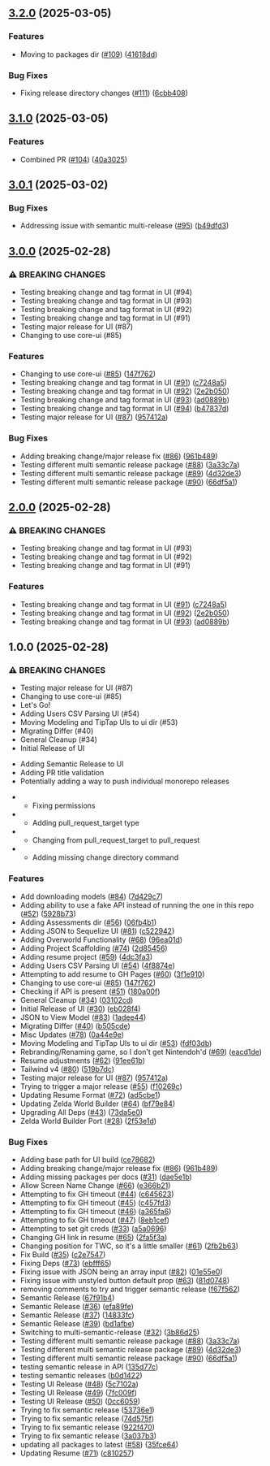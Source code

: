 ## [3.2.0](https://github.com/incutonez/Sandbox/compare/@incutonez/ui@3.1.0...@incutonez/ui@3.2.0) (2025-03-05)

### Features

* Moving to packages dir ([#109](https://github.com/incutonez/Sandbox/issues/109)) ([41618dd](https://github.com/incutonez/Sandbox/commit/41618dd86db76fbef413bf96a317798a0a39996e))

### Bug Fixes

* Fixing release directory changes ([#111](https://github.com/incutonez/Sandbox/issues/111)) ([6cbb408](https://github.com/incutonez/Sandbox/commit/6cbb408a3a5e174940e54c2cfee1a644253e4845))

## [3.1.0](https://github.com/incutonez/Sandbox/compare/@incutonez/ui@3.0.1...@incutonez/ui@3.1.0) (2025-03-05)

### Features

* Combined PR ([#104](https://github.com/incutonez/Sandbox/issues/104)) ([40a3025](https://github.com/incutonez/Sandbox/commit/40a3025465381a62cea047de4cead579ee4e53ce))

## [3.0.1](https://github.com/incutonez/Sandbox/compare/@incutonez/ui@3.0.0...@incutonez/ui@3.0.1) (2025-03-02)

### Bug Fixes

* Addressing issue with semantic multi-release ([#95](https://github.com/incutonez/Sandbox/issues/95)) ([b49dfd3](https://github.com/incutonez/Sandbox/commit/b49dfd31bb2e8c7eecf0babe1e4fb735f39c8791))

## [3.0.0](https://github.com/incutonez/Sandbox/compare/@incutonez/ui@2.11.0...@incutonez/ui@3.0.0) (2025-02-28)

### ⚠ BREAKING CHANGES

* Testing breaking change and tag format in UI (#94)
* Testing breaking change and tag format in UI (#93)
* Testing breaking change and tag format in UI (#92)
* Testing breaking change and tag format in UI (#91)
* Testing major release for UI (#87)
* Changing to use core-ui (#85)

### Features

* Changing to use core-ui ([#85](https://github.com/incutonez/Sandbox/issues/85)) ([147f762](https://github.com/incutonez/Sandbox/commit/147f762eb0e39d412200839d3471f50576c3749f))
* Testing breaking change and tag format in UI ([#91](https://github.com/incutonez/Sandbox/issues/91)) ([c7248a5](https://github.com/incutonez/Sandbox/commit/c7248a527d63b2d6a6bbc1c0fed66ca15b56b9da))
* Testing breaking change and tag format in UI ([#92](https://github.com/incutonez/Sandbox/issues/92)) ([2e2b050](https://github.com/incutonez/Sandbox/commit/2e2b050a3d37a59cf3d4230df2b0d2b00334b7ca))
* Testing breaking change and tag format in UI ([#93](https://github.com/incutonez/Sandbox/issues/93)) ([ad0889b](https://github.com/incutonez/Sandbox/commit/ad0889b38c36b3215e5b3fd846b4ed4b0a352467))
* Testing breaking change and tag format in UI ([#94](https://github.com/incutonez/Sandbox/issues/94)) ([b47837d](https://github.com/incutonez/Sandbox/commit/b47837d088021f4f9c2333598253505aa8ddc8cb))
* Testing major release for UI ([#87](https://github.com/incutonez/Sandbox/issues/87)) ([957412a](https://github.com/incutonez/Sandbox/commit/957412a577ddb04078769bf98b07a962c88ba673))

### Bug Fixes

* Adding breaking change/major release fix ([#86](https://github.com/incutonez/Sandbox/issues/86)) ([961b489](https://github.com/incutonez/Sandbox/commit/961b489d85f87a6cb93246229abf3e943ae90a95))
* Testing different multi semantic release package ([#88](https://github.com/incutonez/Sandbox/issues/88)) ([3a33c7a](https://github.com/incutonez/Sandbox/commit/3a33c7aa69797e345d8ae1da8bda5a16f975e891))
* Testing different multi semantic release package ([#89](https://github.com/incutonez/Sandbox/issues/89)) ([4d32de3](https://github.com/incutonez/Sandbox/commit/4d32de3c605007d4e1dfab6672835f4720e89c53))
* Testing different multi semantic release package ([#90](https://github.com/incutonez/Sandbox/issues/90)) ([66df5a1](https://github.com/incutonez/Sandbox/commit/66df5a192845ffd038cceee1d2a5de11202d74b4))

## [2.0.0](https://github.com/incutonez/Sandbox/compare/v1.0.0...v2.0.0) (2025-02-28)

### ⚠ BREAKING CHANGES

* Testing breaking change and tag format in UI (#93)
* Testing breaking change and tag format in UI (#92)
* Testing breaking change and tag format in UI (#91)

### Features

* Testing breaking change and tag format in UI ([#91](https://github.com/incutonez/Sandbox/issues/91)) ([c7248a5](https://github.com/incutonez/Sandbox/commit/c7248a527d63b2d6a6bbc1c0fed66ca15b56b9da))
* Testing breaking change and tag format in UI ([#92](https://github.com/incutonez/Sandbox/issues/92)) ([2e2b050](https://github.com/incutonez/Sandbox/commit/2e2b050a3d37a59cf3d4230df2b0d2b00334b7ca))
* Testing breaking change and tag format in UI ([#93](https://github.com/incutonez/Sandbox/issues/93)) ([ad0889b](https://github.com/incutonez/Sandbox/commit/ad0889b38c36b3215e5b3fd846b4ed4b0a352467))

## 1.0.0 (2025-02-28)

### ⚠ BREAKING CHANGES

* Testing major release for UI (#87)
* Changing to use core-ui (#85)
* Let's Go!
* Adding Users CSV Parsing UI (#54)
* Moving Modeling and TipTap UIs to ui dir (#53)
* Migrating Differ (#40)
* General Cleanup (#34)
* Initial Release of UI
- Adding Semantic Release to UI
- Adding PR title validation
- Potentially adding a way to push individual monorepo releases

* - Fixing permissions

* - Adding pull_request_target type

* - Changing from pull_request_target to pull_request

* - Adding missing change directory command

### Features

* Add downloading models ([#84](https://github.com/incutonez/Sandbox/issues/84)) ([7d429c7](https://github.com/incutonez/Sandbox/commit/7d429c7eab3d34a48e9207750a6f1a64552323d3))
* Adding ability to use a fake API instead of running the one in this repo ([#52](https://github.com/incutonez/Sandbox/issues/52)) ([5928b73](https://github.com/incutonez/Sandbox/commit/5928b73ae6bdc3b3163c7eda12116b4afa4669af))
* Adding Assessments dir ([#56](https://github.com/incutonez/Sandbox/issues/56)) ([06fb4b1](https://github.com/incutonez/Sandbox/commit/06fb4b1997cd64899c142df2df5a0d7d641d93c6))
* Adding JSON to Sequelize UI ([#81](https://github.com/incutonez/Sandbox/issues/81)) ([c522942](https://github.com/incutonez/Sandbox/commit/c5229426dec19529d4d661b003f4e9b148980a07))
* Adding Overworld Functionality ([#68](https://github.com/incutonez/Sandbox/issues/68)) ([96ea01d](https://github.com/incutonez/Sandbox/commit/96ea01d9c2f8602916d3244ccafbd7ccab35e4a3))
* Adding Project Scaffolding ([#74](https://github.com/incutonez/Sandbox/issues/74)) ([2d85456](https://github.com/incutonez/Sandbox/commit/2d85456b32af21da1e04c134a135dce77b9989c9))
* Adding resume project ([#59](https://github.com/incutonez/Sandbox/issues/59)) ([4dc3fa3](https://github.com/incutonez/Sandbox/commit/4dc3fa32d055aad398d01aecdc5c45df600fec49))
* Adding Users CSV Parsing UI ([#54](https://github.com/incutonez/Sandbox/issues/54)) ([4f8874e](https://github.com/incutonez/Sandbox/commit/4f8874ec23e65d5cd55f2aaff2f15910910e620a))
* Attempting to add resume to GH Pages ([#60](https://github.com/incutonez/Sandbox/issues/60)) ([3f1e910](https://github.com/incutonez/Sandbox/commit/3f1e910d8be012a6cb6f2bf29766a7b8878cee2a))
* Changing to use core-ui ([#85](https://github.com/incutonez/Sandbox/issues/85)) ([147f762](https://github.com/incutonez/Sandbox/commit/147f762eb0e39d412200839d3471f50576c3749f))
* Checking if API is present ([#51](https://github.com/incutonez/Sandbox/issues/51)) ([180a00f](https://github.com/incutonez/Sandbox/commit/180a00fc0e3144bd0f9fec8ebfb027513f4c6778))
* General Cleanup ([#34](https://github.com/incutonez/Sandbox/issues/34)) ([03102cd](https://github.com/incutonez/Sandbox/commit/03102cdd6e7f6291661fae04853ba733566aa859))
* Initial Release of UI ([#30](https://github.com/incutonez/Sandbox/issues/30)) ([eb028f4](https://github.com/incutonez/Sandbox/commit/eb028f43089aa8f86697014035a6c86868ac14e4))
* JSON to View Model ([#83](https://github.com/incutonez/Sandbox/issues/83)) ([1adee44](https://github.com/incutonez/Sandbox/commit/1adee446ffb817abfc55bfa72d3f99f1ae67ddeb))
* Migrating Differ ([#40](https://github.com/incutonez/Sandbox/issues/40)) ([b505cde](https://github.com/incutonez/Sandbox/commit/b505cde480534aec4696f7d6033134cc6ca7b3c5))
* Misc Updates ([#78](https://github.com/incutonez/Sandbox/issues/78)) ([0a44e9e](https://github.com/incutonez/Sandbox/commit/0a44e9eda176194400bddef574aabcd5152c32d8))
* Moving Modeling and TipTap UIs to ui dir ([#53](https://github.com/incutonez/Sandbox/issues/53)) ([fdf03db](https://github.com/incutonez/Sandbox/commit/fdf03db063a623dba3f887c01569df4cec3d3f71))
* Rebranding/Renaming game, so I don't get Nintendoh'd ([#69](https://github.com/incutonez/Sandbox/issues/69)) ([eacd1de](https://github.com/incutonez/Sandbox/commit/eacd1de6b9a862963406d3f4387f6417105d693d))
* Resume adjustments ([#62](https://github.com/incutonez/Sandbox/issues/62)) ([91ee61b](https://github.com/incutonez/Sandbox/commit/91ee61b98065bce218468cb7a4ccafad3a08e9b3))
* Tailwind v4 ([#80](https://github.com/incutonez/Sandbox/issues/80)) ([519b7dc](https://github.com/incutonez/Sandbox/commit/519b7dc9ff85208f58fe2f1cefb98a7a6e23c56c))
* Testing major release for UI ([#87](https://github.com/incutonez/Sandbox/issues/87)) ([957412a](https://github.com/incutonez/Sandbox/commit/957412a577ddb04078769bf98b07a962c88ba673))
* Trying to trigger a major release ([#55](https://github.com/incutonez/Sandbox/issues/55)) ([f10269c](https://github.com/incutonez/Sandbox/commit/f10269c22892a0c2f28669bd8320c85a8053e63b))
* Updating Resume Format ([#72](https://github.com/incutonez/Sandbox/issues/72)) ([ad5cbe1](https://github.com/incutonez/Sandbox/commit/ad5cbe153188446129c9977fb996dd3ba0ccc917))
* Updating Zelda World Builder ([#64](https://github.com/incutonez/Sandbox/issues/64)) ([bf79e84](https://github.com/incutonez/Sandbox/commit/bf79e845e6ca3339aa3bb422526741dacf282192))
* Upgrading All Deps ([#43](https://github.com/incutonez/Sandbox/issues/43)) ([73da5e0](https://github.com/incutonez/Sandbox/commit/73da5e05649af5b564ad27800d21e56312502cd6))
* Zelda World Builder Port ([#28](https://github.com/incutonez/Sandbox/issues/28)) ([2f53e1d](https://github.com/incutonez/Sandbox/commit/2f53e1dd9652ebbd46327784052ed8369bf07883))

### Bug Fixes

* Adding base path for UI build ([ce78682](https://github.com/incutonez/Sandbox/commit/ce786826d4ee63eca0521c969f306166fa17e4ed))
* Adding breaking change/major release fix ([#86](https://github.com/incutonez/Sandbox/issues/86)) ([961b489](https://github.com/incutonez/Sandbox/commit/961b489d85f87a6cb93246229abf3e943ae90a95))
* Adding missing packages per docs ([#31](https://github.com/incutonez/Sandbox/issues/31)) ([dae5e1b](https://github.com/incutonez/Sandbox/commit/dae5e1b847342678572b5bdc320a4540d74f721d))
* Allow Screen Name Change ([#66](https://github.com/incutonez/Sandbox/issues/66)) ([e366b21](https://github.com/incutonez/Sandbox/commit/e366b21f2ccc02afc998c11a632fed8dd944c1e8))
* Attempting to fix GH timeout ([#44](https://github.com/incutonez/Sandbox/issues/44)) ([c645623](https://github.com/incutonez/Sandbox/commit/c645623bc38c608cbef345608de75c5a27157b1c))
* Attempting to fix GH timeout ([#45](https://github.com/incutonez/Sandbox/issues/45)) ([c457fd3](https://github.com/incutonez/Sandbox/commit/c457fd3524ee073849da6f2ff1fa0add7e4dea53))
* Attempting to fix GH timeout ([#46](https://github.com/incutonez/Sandbox/issues/46)) ([a365fa6](https://github.com/incutonez/Sandbox/commit/a365fa64a74159b1422d7663af12950c46e8190a))
* Attempting to fix GH timeout ([#47](https://github.com/incutonez/Sandbox/issues/47)) ([8eb1cef](https://github.com/incutonez/Sandbox/commit/8eb1cef28b41598c40d09c8e213eaa0cf78a98fa))
* Attempting to set git creds ([#33](https://github.com/incutonez/Sandbox/issues/33)) ([a5a0696](https://github.com/incutonez/Sandbox/commit/a5a0696f8170efcc29f93c5771050b896e2ac7d2))
* Changing GH link in resume ([#65](https://github.com/incutonez/Sandbox/issues/65)) ([2fa5f3a](https://github.com/incutonez/Sandbox/commit/2fa5f3a3a1080089e2a24fa51d4a6cd9405f3796))
* Changing position for TWC, so it's a little smaller ([#61](https://github.com/incutonez/Sandbox/issues/61)) ([2fb2b63](https://github.com/incutonez/Sandbox/commit/2fb2b63354b0ccd3673f3264bd9d2d4b5743fd61))
* Fix Build ([#35](https://github.com/incutonez/Sandbox/issues/35)) ([c2e7547](https://github.com/incutonez/Sandbox/commit/c2e7547a7507dbe352ace7934ba649f34412a7f6))
* Fixing Deps ([#73](https://github.com/incutonez/Sandbox/issues/73)) ([ebfff65](https://github.com/incutonez/Sandbox/commit/ebfff653a0a8d7abda0425dfaa58fef8f504d7a3))
* Fixing issue with JSON being an array input ([#82](https://github.com/incutonez/Sandbox/issues/82)) ([01e55e0](https://github.com/incutonez/Sandbox/commit/01e55e0fcda8c0f147e33cbf49be8a174f6ca192))
* Fixing issue with unstyled button default prop ([#63](https://github.com/incutonez/Sandbox/issues/63)) ([81d0748](https://github.com/incutonez/Sandbox/commit/81d074841657a3641496d25ad072b8daf88c918e))
* removing comments to try and trigger semantic release ([f67f562](https://github.com/incutonez/Sandbox/commit/f67f562b61cf377b033fee82996615534d0f4764))
* Semantic Release ([67f91b4](https://github.com/incutonez/Sandbox/commit/67f91b45eb3439882297dcceaa9592f0aed11def))
* Semantic Release ([#36](https://github.com/incutonez/Sandbox/issues/36)) ([efa89fe](https://github.com/incutonez/Sandbox/commit/efa89fe7bdfc813fed901a63882b84a456efc61b))
* Semantic Release ([#37](https://github.com/incutonez/Sandbox/issues/37)) ([14833fc](https://github.com/incutonez/Sandbox/commit/14833fc3a4124195f950796d7cad9533774a9994))
* Semantic Release ([#39](https://github.com/incutonez/Sandbox/issues/39)) ([bd1afbe](https://github.com/incutonez/Sandbox/commit/bd1afbe0cdc13b4ff481d815c442ebe02134ef85))
* Switching to multi-semantic-release ([#32](https://github.com/incutonez/Sandbox/issues/32)) ([3b86d25](https://github.com/incutonez/Sandbox/commit/3b86d2547f3f46734bd93f45ddb085a231769319))
* Testing different multi semantic release package ([#88](https://github.com/incutonez/Sandbox/issues/88)) ([3a33c7a](https://github.com/incutonez/Sandbox/commit/3a33c7aa69797e345d8ae1da8bda5a16f975e891))
* Testing different multi semantic release package ([#89](https://github.com/incutonez/Sandbox/issues/89)) ([4d32de3](https://github.com/incutonez/Sandbox/commit/4d32de3c605007d4e1dfab6672835f4720e89c53))
* Testing different multi semantic release package ([#90](https://github.com/incutonez/Sandbox/issues/90)) ([66df5a1](https://github.com/incutonez/Sandbox/commit/66df5a192845ffd038cceee1d2a5de11202d74b4))
* testing semantic release in API ([135d77c](https://github.com/incutonez/Sandbox/commit/135d77cfc58c2aebb951c4ae86470945926b74d1))
* testing semantic releases ([b0d1422](https://github.com/incutonez/Sandbox/commit/b0d1422539ac2e94c0f26e6663f2537f4227868c))
* Testing UI Release ([#48](https://github.com/incutonez/Sandbox/issues/48)) ([5c7102a](https://github.com/incutonez/Sandbox/commit/5c7102a27f2236406118428d74733f4977a0b718))
* Testing UI Release ([#49](https://github.com/incutonez/Sandbox/issues/49)) ([7fc009f](https://github.com/incutonez/Sandbox/commit/7fc009f7cb02518a1f8a36a70b064b8908473f9d))
* Testing UI Release ([#50](https://github.com/incutonez/Sandbox/issues/50)) ([0cc6059](https://github.com/incutonez/Sandbox/commit/0cc60593f0d6d7369ed4083a2a931364a5902e1f))
* Trying to fix semantic release ([53736e1](https://github.com/incutonez/Sandbox/commit/53736e1c2178b1582d7341356c4becee4a33a2c0))
* Trying to fix semantic release ([74d575f](https://github.com/incutonez/Sandbox/commit/74d575f008d2599f2e80c1ecf118f42b72eec59b))
* Trying to fix semantic release ([922f470](https://github.com/incutonez/Sandbox/commit/922f47012372e3a4ed340c00d1f85e612cd2fc2a))
* Trying to fix semantic release ([3a037b3](https://github.com/incutonez/Sandbox/commit/3a037b3d171bdc986d219b26a82183adaed90d04))
* updating all packages to latest ([#58](https://github.com/incutonez/Sandbox/issues/58)) ([35fce64](https://github.com/incutonez/Sandbox/commit/35fce64e0257ced06a575c9889da778ac5592e8c))
* Updating Resume ([#71](https://github.com/incutonez/Sandbox/issues/71)) ([c810257](https://github.com/incutonez/Sandbox/commit/c810257667456767afec6d33aa69eeade77b561e))
